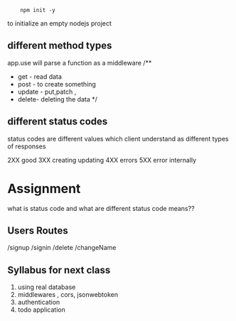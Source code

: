 ``` 
    npm init -y
```

to initialize an empty nodejs project
## different method types
app.use will parse a function as a middleware
/**
 * get - read data 
 * post - to create something 
 * update - put,patch , 
 * delete- deleting the data
 */

## different status codes

status codes are different values which client understand as different types of responses 

2XX good
3XX creating updating
4XX errors
5XX error internally


# Assignment

what is status code and what are different status code means??


## Users Routes

/signup 
/signin 
/delete
/changeName


## Syllabus for next class

1. using real database 
2. middlewares , cors, jsonwebtoken
3. authentication 
4. todo application